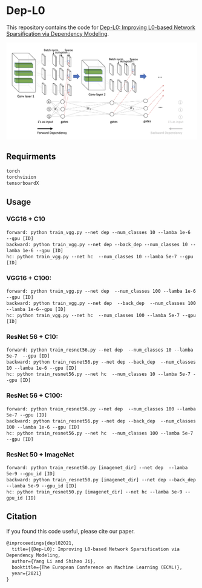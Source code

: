 # Dep-L0
This repository contains the code for [Dep-L0: Improving L0-based Network Sparsification via Dependency Modeling](https://arxiv.org/abs/2107.00070).

![Demo](https://github.com/leo-yangli/dep-l0/blob/main/demo.png?raw=True)

## Requirments
	torch
	torchvision
	tensorboardX

## Usage

### VGG16 + C10
    forward: python train_vgg.py --net dep --num_classes 10 --lamba 1e-6  --gpu [ID]
    backward: python train_vgg.py --net dep --back_dep --num_classes 10 --lamba 1e-6 --gpu [ID]
    hc: python train_vgg.py --net hc  --num_classes 10 --lamba 5e-7 --gpu [ID]

### VGG16 + C100:
    forward: python train_vgg.py --net dep  --num_classes 100 --lamba 1e-6  --gpu [ID]
    backward: python train_vgg.py --net dep  --back_dep  --num_classes 100 --lamba 1e-6--gpu [ID]
    hc: python train_vgg.py --net hc  --num_classes 100 --lamba 5e-7 --gpu [ID]

### ResNet 56 + C10:
    forward: python train_resnet56.py --net dep  --num_classes 10 --lamba 5e-7  --gpu [ID]
    backward: python train_resnet56.py --net dep --back_dep  --num_classes 10 --lamba 1e-6 --gpu [ID]
    hc: python train_resnet56.py --net hc  --num_classes 10 --lamba 5e-7 --gpu [ID]

### ResNet 56 + C100:
    forward: python train_resnet56.py --net dep  --num_classes 100 --lamba 5e-7 --gpu [ID]
    backward: python train_resnet56.py --net dep --back_dep  --num_classes 100 --lamba 1e-6 --gpu [ID]
    hc: python train_resnet56.py --net hc  --num_classes 100 --lamba 5e-7 --gpu [ID]

### ResNet 50 + ImageNet
    forward: python train_resnet50.py [imagenet_dir] --net dep  --lamba 5e-9 --gpu_id [ID] 
    backward: python train_resnet50.py [imagenet_dir] --net dep --back_dep --lamba 5e-9 --gpu_id [ID] 
    hc: python train_resnet50.py [imagenet_dir] --net hc --lamba 5e-9 --gpu_id [ID] 

## Citation
If you found this code useful, please cite our paper.

    @inproceedings{depl02021,
      title={{Dep-L0}: Improving L0-based Network Sparsification via Dependency Modeling,
      author={Yang Li and Shihao Ji},
      booktitle={The European Conference on Machine Learning (ECML)},
      year={2021}
    }
    
